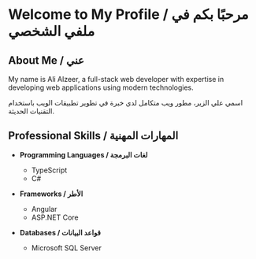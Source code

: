 # Welcome to My Profile / مرحبًا بكم في ملفي الشخصي

## About Me / عني

My name is Ali Alzeer, a full-stack web developer with expertise in developing web applications using modern technologies.

اسمي علي الزير، مطور ويب متكامل لدي خبرة في تطوير تطبيقات الويب باستخدام التقنيات الحديثة.

## Professional Skills / المهارات المهنية

- **Programming Languages / لغات البرمجة**
  - TypeScript
  - C#
    
- **Frameworks / الأطر**
  - Angular
  - ASP.NET Core
      
- **Databases / قواعد البيانات**
  - Microsoft SQL Server
